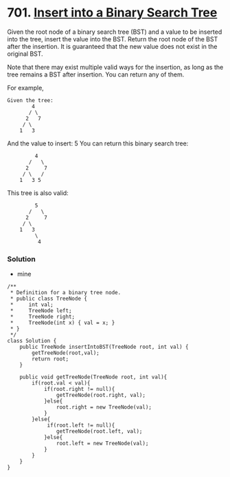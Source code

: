# 701. [Insert into a Binary Search Tree](https://leetcode.com/problems/insert-into-a-binary-search-tree/)

Given the root node of a binary search tree (BST) and a value to be inserted into the tree, insert the value into the BST. Return the root node of the BST after the insertion. It is guaranteed that the new value does not exist in the original BST.

Note that there may exist multiple valid ways for the insertion, as long as the tree remains a BST after insertion. You can return any of them.

For example, 

    Given the tree:
            4
           / \
          2   7
         / \
        1   3
And the value to insert: 5
You can return this binary search tree:

             4
           /   \
          2     7
         / \   /
        1   3 5
This tree is also valid:

             5
           /   \
          2     7
         / \   
        1   3
             \
              4
              
              
### Solution

* mine
```
/**
 * Definition for a binary tree node.
 * public class TreeNode {
 *     int val;
 *     TreeNode left;
 *     TreeNode right;
 *     TreeNode(int x) { val = x; }
 * }
 */
class Solution {
    public TreeNode insertIntoBST(TreeNode root, int val) {
        getTreeNode(root,val);
        return root;
    }
    
    public void getTreeNode(TreeNode root, int val){
        if(root.val < val){
            if(root.right != null){
                getTreeNode(root.right, val);    
            }else{
                root.right = new TreeNode(val);
            }
        }else{
             if(root.left != null){
                getTreeNode(root.left, val);    
            }else{
                root.left = new TreeNode(val);
            }
        }
    }
}
```
